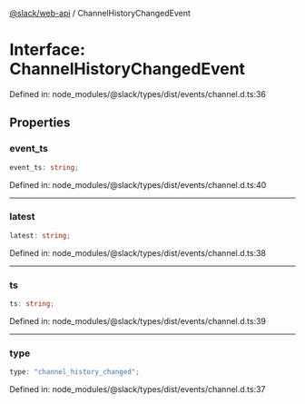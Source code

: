 [@slack/web-api](../index.md) / ChannelHistoryChangedEvent

# Interface: ChannelHistoryChangedEvent

Defined in: node\_modules/@slack/types/dist/events/channel.d.ts:36

## Properties

### event\_ts

```ts
event_ts: string;
```

Defined in: node\_modules/@slack/types/dist/events/channel.d.ts:40

***

### latest

```ts
latest: string;
```

Defined in: node\_modules/@slack/types/dist/events/channel.d.ts:38

***

### ts

```ts
ts: string;
```

Defined in: node\_modules/@slack/types/dist/events/channel.d.ts:39

***

### type

```ts
type: "channel_history_changed";
```

Defined in: node\_modules/@slack/types/dist/events/channel.d.ts:37
